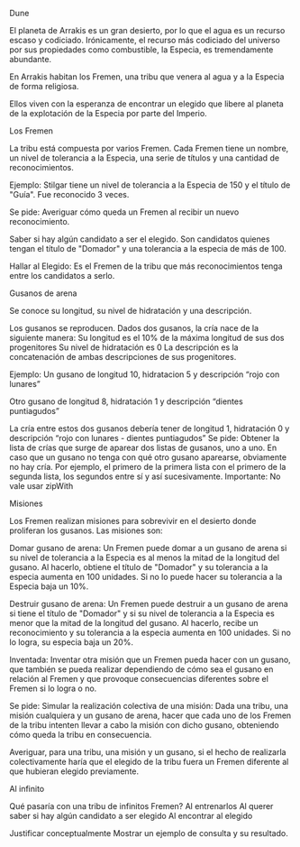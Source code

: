 Dune

El planeta de Arrakis es un gran desierto, por lo que el agua es un recurso escaso y codiciado. Irónicamente, el recurso más codiciado del universo por sus propiedades como combustible, 
la Especia, es tremendamente abundante. 

En Arrakis habitan los Fremen, 
una tribu que venera al agua y a la Especia de forma religiosa. 

Ellos viven con la esperanza de encontrar un elegido que libere al planeta de la explotación de la Especia por parte del Imperio. 


Los Fremen 

La tribu está compuesta por varios Fremen. Cada Fremen tiene un nombre, un nivel de tolerancia a la Especia, una serie de títulos y una cantidad de reconocimientos.  

Ejemplo:
Stilgar tiene un nivel de tolerancia a la Especia de 150 y el título de "Guía". Fue reconocido 3 veces. 

Se pide:
Averiguar cómo queda un Fremen al recibir un nuevo reconocimiento.

Saber si hay algún candidato a ser el elegido. Son candidatos quienes tengan el título de "Domador" y una tolerancia a la especia de más de 100.

Hallar al Elegido: Es el Fremen de la tribu que más reconocimientos tenga entre los candidatos a serlo. 

Gusanos de arena

Se conoce su longitud, su nivel de hidratación y una descripción. 

Los gusanos se reproducen. Dados dos gusanos, la cría nace de la siguiente manera:
Su longitud es el 10% de la máxima longitud de sus dos progenitores
Su nivel de hidratación es 0
La descripción es la concatenación de ambas descripciones de sus progenitores. 

Ejemplo:
Un gusano de longitud 10, hidratacion 5 y descripción “rojo con lunares”

Otro gusano de longitud 8, hidratación 1 y descripción “dientes puntiagudos”

La cría entre estos dos gusanos debería tener de longitud 1, hidratación 0 y descripción “rojo con lunares - dientes puntiagudos”
Se pide:
Obtener la lista de crías que surge de aparear dos listas de gusanos, uno a uno. En caso que un gusano no tenga con qué otro gusano aparearse, obviamente no hay cría. Por ejemplo, el primero de la primera lista con el primero de la segunda lista, los segundos entre sí y así sucesivamente.
Importante: No vale usar zipWith


Misiones

Los Fremen realizan misiones para sobrevivir en el desierto donde proliferan los gusanos. Las misiones son:

Domar gusano de arena: Un Fremen puede domar a un gusano de arena si su nivel de tolerancia a la Especia es al menos la mitad de la longitud del gusano. Al hacerlo, obtiene el título de "Domador" y su tolerancia a la especia aumenta en 100 unidades. Si no lo puede hacer su tolerancia a la Especia baja un 10%. 

Destruir gusano de arena: Un Fremen puede destruir a un gusano de arena si tiene el título de "Domador" y si su nivel de tolerancia a la Especia es menor que la mitad de la longitud del gusano. Al hacerlo, recibe un reconocimiento y su tolerancia a la especia aumenta en 100 unidades. Si no lo logra, su especia baja un 20%. 

Inventada: Inventar otra misión que un Fremen pueda hacer con un gusano, que también se pueda realizar dependiendo de cómo sea el gusano en relación al Fremen y que provoque consecuencias diferentes sobre el Fremen si lo logra o no.

Se pide:
Simular la realización colectiva de una misión: Dada una tribu, una misión cualquiera y un gusano de arena, hacer que cada uno de los Fremen de la tribu intenten llevar a cabo la misión con dicho gusano, obteniendo cómo queda la tribu en consecuencia.

Averiguar, para una tribu, una misión y un gusano, si el hecho de realizarla colectivamente haría que el elegido de la tribu fuera un Fremen diferente al que hubieran elegido previamente.

Al infinito 

Qué pasaría con una tribu de infinitos Fremen?
Al entrenarlos
Al querer saber si hay algún candidato a ser elegido
Al encontrar al elegido

Justificar conceptualmente
Mostrar un ejemplo de consulta y su resultado.
